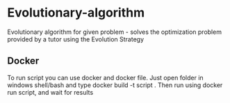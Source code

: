 # Evolutionary-algorithm
Evolutionary algorithm for given problem - solves the optimization problem provided by a tutor using the Evolution Strategy


## Docker

To run script you can use docker and docker file.
Just open folder in windows shell/bash and type docker build -t script .
Then run using docker run script, and wait for results




